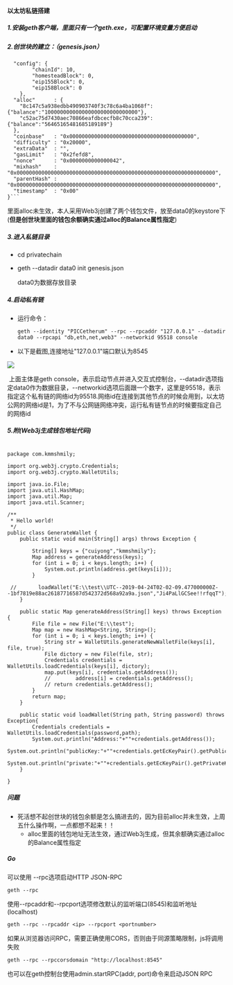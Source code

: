 #### 以太坊私链搭建

##### 1.安装geth客户端，里面只有一个geth.exe，可配置环境变量方便启动

##### 2.创世块的建立：**（genesis.json）**

```{
  "config": {
        "chainId": 10, 
        "homesteadBlock": 0,
        "eip155Block": 0,
        "eip158Block": 0
    },
  "alloc"      : {
	"8c147c5a938edbb490903740f3c78c6a4ba1068f":{"balance":"100000000000000000000000000000"},
	"c52ac75d7430aec70866eafdbcecfb8c70cca239":{"balance":"56465165481685189189"}
  },
  "coinbase"   : "0x0000000000000000000000000000000000000000",
  "difficulty" : "0x20000",
  "extraData"  : "",
  "gasLimit"   : "0x2fefd8",
  "nonce"      : "0x0000000000000042",
  "mixhash"    : "0x0000000000000000000000000000000000000000000000000000000000000000",
  "parentHash" : "0x0000000000000000000000000000000000000000000000000000000000000000",
  "timestamp"  : "0x00"
}```
```

里面alloc未生效，本人采用Web3j创建了两个钱包文件，放至data0的keystore下(**但是创世块里面的钱包余额确实通过alloc的Balance属性指定**)

##### 3.进入私链目录

- cd privatechain

- geth --datadir data0 init genesis.json

  data0为数据存放目录

##### 4.启动私有链

- 运行命令：

  ```geth --identity "PICCetherum" --rpc --rpcaddr "127.0.0.1" --datadir data0 --rpcapi "db,eth,net,web3" --networkid 95518 console```

- 以下是截图,连接地址"127.0.0.1"端口默认为8545

![](1556259529(1).jpg)

​	上面主体是geth console，表示启动节点并进入交互式控制台，--datadir选项指定data0作为数据目录，--networkid选项后面跟一个数字，这里是95518，表示指定这个私有链的网络id为95518.网络id在连接到其他节点的时候会用到，以太坊公网的网络id是1，为了不与公网链网络冲突，运行私有链节点的时候要指定自己的网络id

##### 5.附(Web3j生成钱包地址代码)

````

````

```
package com.kmmshmily;

import org.web3j.crypto.Credentials;
import org.web3j.crypto.WalletUtils;

import java.io.File;
import java.util.HashMap;
import java.util.Map;
import java.util.Scanner;

/**
 * Hello world!
 */
public class GenerateWallet {
    public static void main(String[] args) throws Exception {

        String[] keys = {"cuiyong","kmmshmily"};
        Map address = generateAddress(keys);
        for (int i = 0; i < keys.length; i++) {
            System.out.println(address.get(keys[i]));
        }

 //       loadWallet("E:\\test\\UTC--2019-04-24T02-02-09.477000000Z--1bf7819e88ac26187716587d542372d568a92a9a.json","Ji4PaLlGCSee!!rfqqT");
    }

    public static Map generateAddress(String[] keys) throws Exception {
        File file = new File("E:\\test");
        Map map = new HashMap<String, String>();
        for (int i = 0; i < keys.length; i++) {
            String str = WalletUtils.generateNewWalletFile(keys[i], file, true);
            File dictory = new File(file, str);
            Credentials credentials = WalletUtils.loadCredentials(keys[i], dictory);
            map.put(keys[i], credentials.getAddress());
            //        address[i] = credentials.getAddress();
            // return credentials.getAddress();
        }
        return map;
    }

    public static void loadWallet(String path, String password) throws Exception{
        Credentials credentials = WalletUtils.loadCredentials(password,path);
        System.out.println("Address:"+""+credentials.getAddress());
        System.out.println("publicKey:"+""+credentials.getEcKeyPair().getPublicKey());
        System.out.println("private:"+""+credentials.getEcKeyPair().getPrivateKey());
    }

}
```

##### 问题

- 死活想不起创世块的钱包余额是怎么搞进去的，因为目前alloc并未生效，上周五什么操作啊，一点都想不起来！！
  - alloc里面的钱包地址无法生效，通过Web3j生成，但其余额确实通过alloc的Balance属性指定

##### Go

可以使用 --rpc选项启动HTTP JSON-RPC

``geth --rpc``

使用--rpcaddr和--rpcport选项修改默认的监听端口(8545)和监听地址(localhost)

``geth --rpc --rpcaddr <ip> --rpcport <portnumber>``

如果从浏览器访问RPC，需要正确使用CORS，否则由于同源策略限制，js将调用失败

``geth --rpc --rpccorsdomain "http://localhost:8545"``

也可以在geth控制台使用admin.startRPC(addr, port)命令来启动JSON RPC